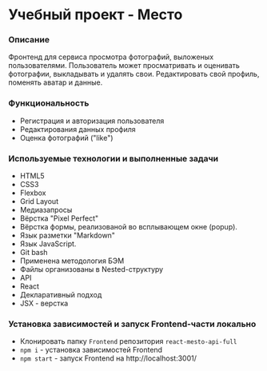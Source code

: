 # Учебный проект - Место

### Описание
Фронтенд для сервиса просмотра фотографий, выложеных пользователями. Пользователь может просматривать и оценивать фотографии, выкладывать и удалять свои. Редактировать свой профиль, поменять аватар и данные.

### Функциональность
* Регистрация и авторизация пользователя
* Редактирования данных профиля
* Оценка фотографий ("like")

### Используемые технологии и выполненные задачи
  * HTML5
  * CSS3
  * Flexbox
  * Grid Layout
  * Медиазапросы
  * Вёрстка "Pixel Perfect"
  * Вёрстка формы, реализованой во всплывающем окне (popup).
  * Язык разметки "Markdown"
  * Язык JavaScript.
  * Git bash
  * Применена методология БЭМ
  * Файлы организованы в Nested-структуру
  * API
  * React
  * Декларативный подход
  * JSX - верстка
  
### Установка зависимостей и запуск Frontend-части локально
* Клонировать папку `Frontend` репозитория `react-mesto-api-full`
* `npm i` - установка зависимостей Frontend
* `npm start` - запуск Frontend на http://localhost:3001/
